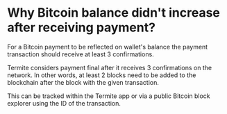 # Why Bitcoin balance didn't increase after receiving payment?

For a Bitcoin payment to be reflected on wallet's balance the payment transaction should receive at least 3 confirmations.

Termite considers payment final after it receives 3 confirmations on the network. In other words, at least 2 blocks need to be added to the blockchain after the block with the given transaction. 

This can be tracked within the Termite app or via a public Bitcoin block explorer using the ID of the transaction.

